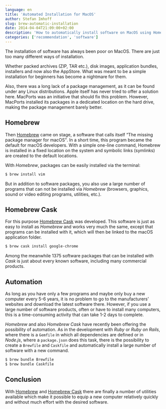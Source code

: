 ```yaml
---
language: en
title: 'Automated Installation for MacOS'
author: Stefan Imhoff
slug: brew-automatic-installation
date: 2014-04-04T21:09:00+02:00
description: 'How to automatically install software on MacOS using Homebrew and Homebrew Cask. Homebrew Cask can install over 1300 applications, including many commercial products.'
categories: ['recommendation', 'software']
---
```


The installation of software has always been poor on MacOS. There are just too many different ways of installation.

Whether packed archives (ZIP, TAR etc.), disk images, application bundles, installers and now also the AppStore. What was meant to be a simple installation for beginners has become a nightmare for them.

Also, there was a long lack of a package management, as it can be found under any Linux distributions. Apple itself has never tried to offer a solution here. MacPorts was an initiative that should fix this problem. However, MacPorts installed its packages in a dedicated location on the hard drive, making the package management barely better.

## Homebrew

Then [Homebrew] came on stage, a software that calls itself <q lang = "en">The missing package manager for macOS</q>. In a short time, this program became the default for macOS developers. With a simple one-line command, Homebrew is installed in a fixed location on the system and symbolic links (symlinks) are created to the default locations.

With _Homebrew_, packages can be easily installed via the terminal:

```bash
$ brew install vim
```

But in addition to software packages, you also use a large number of programs that can not be installed via _Homebrew_ (browsers, graphics, sound or video editing programs, utilities, etc.).

## Homebrew Cask

For this purpose [Homebrew Cask] was developed. This software is just as easy to install as _Homebrew_ and works very much the same, except that programs can be installed with it, which will then be linked to the macOS application folder.

```bash
$ brew cask install google-chrome
```

Among the meanwhile 1375 software packages that can be installed with _Cask_ is just about every known software, including many commercial products.

## Automation

As long as you have only a few programs and maybe only buy a new computer every 5-6 years, it is no problem to go to the manufacturers’ websites and download the latest software there. However, if you use a large number of software products, often or have to install many computers, this is a time-consuming activity that can take 1-2 days to complete.

_Homebrew_ and also _Homebrew Cask_ have recently been offering the possibility of automation. As in the development with _Ruby_ or _Ruby on Rails_, where there is a `Gemfile` in which all dependencies are defined or in _Node.js_, where a `package.json` does this task, there is the possibility to create a `Brewfile` and `Caskfile` and automatically install a large number of software with a new command.

```bash
$ brew bundle Brewfile
$ brew bundle Caskfile
```

## Conclusion

With [Homebrew] and [Homebrew Cask] there are finally a number of utilities available which make it possible to equip a new computer relatively quickly and without much effort with the desired software.

[homebrew cask]: https://github.com/caskroom
[homebrew]: https://brew.sh/
